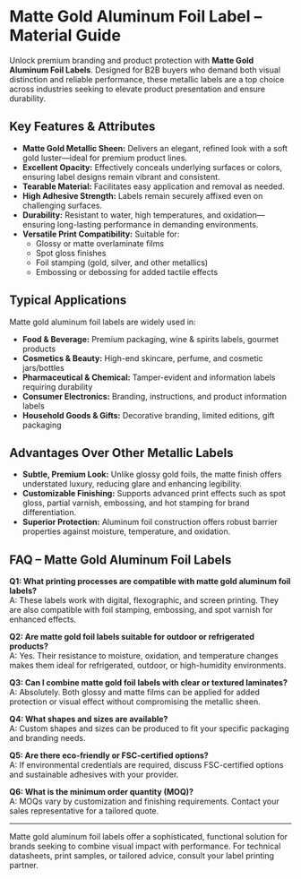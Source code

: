 # Matte Gold Aluminum Foil Label – Material Guide

Unlock premium branding and product protection with **Matte Gold Aluminum Foil Labels**. Designed for B2B buyers who demand both visual distinction and reliable performance, these metallic labels are a top choice across industries seeking to elevate product presentation and ensure durability.

## Key Features & Attributes

- **Matte Gold Metallic Sheen:** Delivers an elegant, refined look with a soft gold luster—ideal for premium product lines.
- **Excellent Opacity:** Effectively conceals underlying surfaces or colors, ensuring label designs remain vibrant and consistent.
- **Tearable Material:** Facilitates easy application and removal as needed.
- **High Adhesive Strength:** Labels remain securely affixed even on challenging surfaces.
- **Durability:** Resistant to water, high temperatures, and oxidation—ensuring long-lasting performance in demanding environments.
- **Versatile Print Compatibility:** Suitable for:
  - Glossy or matte overlaminate films
  - Spot gloss finishes
  - Foil stamping (gold, silver, and other metallics)
  - Embossing or debossing for added tactile effects

## Typical Applications

Matte gold aluminum foil labels are widely used in:
- **Food & Beverage:** Premium packaging, wine & spirits labels, gourmet products
- **Cosmetics & Beauty:** High-end skincare, perfume, and cosmetic jars/bottles
- **Pharmaceutical & Chemical:** Tamper-evident and information labels requiring durability
- **Consumer Electronics:** Branding, instructions, and product information labels
- **Household Goods & Gifts:** Decorative branding, limited editions, gift packaging

## Advantages Over Other Metallic Labels

- **Subtle, Premium Look:** Unlike glossy gold foils, the matte finish offers understated luxury, reducing glare and enhancing legibility.
- **Customizable Finishing:** Supports advanced print effects such as spot gloss, partial varnish, embossing, and hot stamping for brand differentiation.
- **Superior Protection:** Aluminum foil construction offers robust barrier properties against moisture, temperature, and oxidation.

## FAQ – Matte Gold Aluminum Foil Labels

**Q1: What printing processes are compatible with matte gold aluminum foil labels?**  
A: These labels work with digital, flexographic, and screen printing. They are also compatible with foil stamping, embossing, and spot varnish for enhanced effects.

**Q2: Are matte gold foil labels suitable for outdoor or refrigerated products?**  
A: Yes. Their resistance to moisture, oxidation, and temperature changes makes them ideal for refrigerated, outdoor, or high-humidity environments.

**Q3: Can I combine matte gold foil labels with clear or textured laminates?**  
A: Absolutely. Both glossy and matte films can be applied for added protection or visual effect without compromising the metallic sheen.

**Q4: What shapes and sizes are available?**  
A: Custom shapes and sizes can be produced to fit your specific packaging and branding needs.

**Q5: Are there eco-friendly or FSC-certified options?**  
A: If environmental credentials are required, discuss FSC-certified options and sustainable adhesives with your provider.

**Q6: What is the minimum order quantity (MOQ)?**  
A: MOQs vary by customization and finishing requirements. Contact your sales representative for a tailored quote.

---

Matte gold aluminum foil labels offer a sophisticated, functional solution for brands seeking to combine visual impact with performance. For technical datasheets, print samples, or tailored advice, consult your label printing partner.